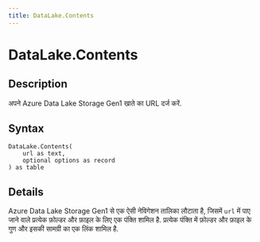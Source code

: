 ```yaml
---
title: DataLake.Contents
---
```


# DataLake.Contents


## Description

अपने Azure Data Lake Storage Gen1 खाते का URL दर्ज करें.


## Syntax

```powerquery
DataLake.Contents(
    url as text,
    optional options as record
) as table
```


## Details

Azure Data Lake Storage Gen1 से एक ऐसी नेविगेशन तालिका लौटाता है, जिसमें <code>url</code> में पाए जाने वाले प्रत्येक फ़ोल्डर और फ़ाइल के लिए एक पंक्ति शामिल है. प्रत्येक पंक्ति में फ़ोल्डर और फ़ाइल के गुण और इसकी सामग्री का एक लिंक शामिल है.


